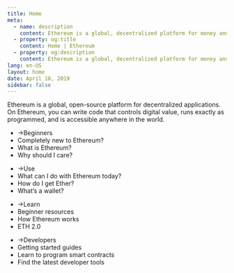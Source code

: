 ```yaml
---
title: Home
meta:
  - name: description
    content: Ethereum is a global, decentralized platform for money and new kinds of applications. On Ethereum, you can write code that controls money, and build applications accessible anywhere in the world.
  - property: og:title
    content: Home | Ethereum
  - property: og:description
    content: Ethereum is a global, decentralized platform for money and new kinds of applications. On Ethereum, you can write code that controls money, and build applications accessible anywhere in the world.
lang: en-US
layout: home
date: April 18, 2019
sidebar: false
---
```


<div class="center">Ethereum is a global, open-source platform for decentralized applications. On Ethereum, you can write code that controls digital value, runs exactly as programmed, and is accessible anywhere in the world.</div>

<div class="intro-blocks">

  <router-link to="/beginners/" class="intro-block">

  <ul>
    <li><span class="arrow">→</span>Beginners</li>
    <li class="highlight">Completely new to Ethereum?</li>
    <li>What is Ethereum?</li>
    <li>Why should I care?</li>
  </ul>

  </router-link>

  <div class="intro-block">

  <ul>
    <li><router-link to="/use/"><span class="arrow">→</span>Use</router-link></li>
    <li><router-link to="/use/#_1-use-an-application-built-on-ethereum" class="black">What can I do with Ethereum today?</router-link></li>
    <li><router-link to="/use/#_2-what-is-eth-and-how-do-i-get-it" class="black">How do I get Ether?</router-link></li>
    <li><router-link to="/use/#_3-what-is-a-wallet-and-which-one-should-i-use" class="black">What’s a wallet?</router-link></li>
  </ul>

  </div>

  <div class="intro-block">
    <ul>
      <li><router-link to="/learn/"><span class="arrow">→</span>Learn</router-link></li>
      <li><router-link to="/learn/#ethereum-basics" class="black">Beginner resources</router-link></li>
      <li><router-link to="/learn/#how-ethereum-works" class="black">How Ethereum works</router-link></li>
      <li><router-link to="/learn/#eth-2-0" class="black">ETH 2.0</router-link></li>
    </ul>
  </div>

  </router-link>

  <div class="intro-block">
    <ul>
      <li><router-link to="/developers/"><span class="arrow">→</span>Developers</router-link></li>
      <li><router-link to="/developers/#getting-started" class="black">Getting started guides</router-link></li>
      <li><router-link to="/developers/#smart-contract-languages" class="black">Learn to program smart contracts</router-link></li>
      <li><router-link to="/developers/#developer-tools" class="black">Find the latest developer tools</router-link></li>
    </ul>
  </div>

</div>
